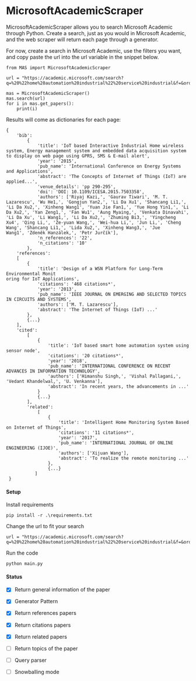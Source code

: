 # MicrosoftAcademicScraper

<p>MicrosoftAcademicScraper allows you to search Microsoft Academic through Python. Create a search, just as you would in Microsoft Academic, and the web scraper will return each page through a generator.</p>
<p>For now, create a search in Microsoft Academic, use the filters you want, and copy paste the url into the url variable in the snippet below.</p>

```
from MAS import MicrosoftAcademicScraper   

url = "https://academic.microsoft.com/search?q=%20%22home%20automation%20industrial%22%20service%20industrial&f=&orderBy=0&skip=0&take=10"

mas = MicrosoftAcademicScraper()
mas.search(url)
for i in mas.get_papers():
    print(i)
```

Results will come as dictionaries for each page:

```
{
    'bib': 
        {
            'title': 'IoT based Interactive Industrial Home wireless system, Energy management system and embedded data acquisition system to display on web page using GPRS, SMS & E-mail alert', 
            'year': '2015', 
            'pub_name': 'International Conference on Energy Systems and Applications', 
            'abstract': 'The Concepts of Internet of Things (IoT) are applied...', 
            'venue_details': 'pp 290-295', 
            'doi': 'DOI: 10.1109/ICESA.2015.7503358', 
            'authors': ['Riyaj Kazi,', 'Gaurav Tiwari', 'M. T. Lazarescu', 'Wu He1,', 'Gongjun Yan2,', 'Li Da Xu1', 'Shancang Li1,', 'Li Da Xu2,', 'Xinheng Wang1', 'Yuan Jie Fan1,', 'Yue Hong Yin1,', 'Li Da Xu2,', 'Yan Zeng1,', 'Fan Wu1', 'Aung Myaing,', 'Venkata Dinavahi', 'Li Da Xu', 'Li Wang1,', 'Li Da Xu2,', 'Zhuming Bi3,', 'Yingcheng Xu4', 'Qing Li,', 'Ze-yuan Wang,', 'Wei-hua Li,', 'Jun Li,', 'Cheng Wang', 'Shancang Li1,', 'Lida Xu2,', 'Xinheng Wang3,', 'Jue 
Wang1', 'Zdeněk Hanzálek,', 'Petr Jurc̆ík'], 
            'n_references': '22', 
            'n_citations': '10'
        }, 
    'references': 
    [
        {
            'title': 'Design of a WSN Platform for Long-Term Environmental Monit
oring for IoT Applications', 
            'citations': '468 citations*', 
            'year': '2013', 
            'pub_name': 'IEEE JOURNAL ON EMERGING AND SELECTED TOPICS IN CIRCUITS AND SYSTEMS', 
            'authors': ['M. T. Lazarescu'], 
            'abstract': 'The Internet of Things (IoT) ...'
        },
        {...}
    ], 
    'cited': 
        [
            {
                'title': 'IoT based smart home automation system using sensor node', 
                'citations': '20 citations*', 
                'year': '2018', 
                'pub_name': 'INTERNATIONAL CONFERENCE ON RECENT ADVANCES IN INFORMATION TECHNOLOGY', 
                'authors': ['Himanshu Singh,', 'Vishal Pallagani,', 'Vedant Khandelwal,', 'U. Venkanna'], 
                'abstract': 'In recent years, the advancements in ...'
            }
            {...}
        ], 
        'related': 
            [
                {
                    'title': 'Intelligent Home Monitoring System Based on Internet of Things', 
                    'citations': '11 citations*', 
                    'year': '2017', 
                    'pub_name': 'INTERNATIONAL JOURNAL OF ONLINE ENGINEERING (IJOE)', 
                    'authors': ['Xijuan Wang'], 
                    'abstract': 'To realize the remote monitoring ...'
                },
                {...}
           ]
 }
```

<h4>Setup</h4>
<p>Install requirements</p>

```
pip install -r .\requirements.txt
```

<p>Change the url to fit your search</p>

```
url = "https://academic.microsoft.com/search?q=%20%22home%20automation%20industrial%22%20service%20industrial&f=&orderBy=0&skip=0&take=10"
```

<p>Run the code</p>

```
python main.py
```

<h4>Status</h4>

- [x] Return general information of the paper
- [x] Generator Pattern
- [x] Return references papers
- [x] Return citations papers
- [x] Return related papers
- [ ] Return topics of the paper
- [ ] Query parser
- [ ] Snowballing mode

